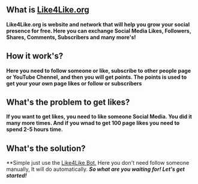 ## What is [Like4Like.org](http://like4like.org)
**Like4Like.org is website and network that will help you grow your social presence for free.
Here you can exchange Social Media Likes, Followers, Shares, Comments, Subscribers and many more's!**
## How it work's?
**Here you need to follow someone or like, subscribe to other people page or YouTube Chennel, and then you will get points. The points is used to get your your own page likes or follow or subscribers**
## What's the problem to get likes?
**If you want to get likes, you need to like someone Social Media. You did it many more times. And if you wnad to get 100 page likes you need to spend 2-5 hours time.**
## What's the solution?
**Simple just use the [Like4Like Bot.](https://github.com/ImJawadHossain/Like4like_Bot) Here you don't need follow someone manually, It will do automatically. 
  ***So what are you waiting for! Let's get started!***

